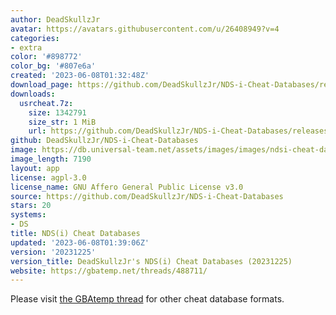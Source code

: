 ```yaml
---
author: DeadSkullzJr
avatar: https://avatars.githubusercontent.com/u/26408949?v=4
categories:
- extra
color: '#898772'
color_bg: '#807e6a'
created: '2023-06-08T01:32:48Z'
download_page: https://github.com/DeadSkullzJr/NDS-i-Cheat-Databases/releases
downloads:
  usrcheat.7z:
    size: 1342791
    size_str: 1 MiB
    url: https://github.com/DeadSkullzJr/NDS-i-Cheat-Databases/releases/download/20231225/usrcheat.7z
github: DeadSkullzJr/NDS-i-Cheat-Databases
image: https://db.universal-team.net/assets/images/images/ndsi-cheat-databases.png
image_length: 7190
layout: app
license: agpl-3.0
license_name: GNU Affero General Public License v3.0
source: https://github.com/DeadSkullzJr/NDS-i-Cheat-Databases
stars: 20
systems:
- DS
title: NDS(i) Cheat Databases
updated: '2023-06-08T01:39:06Z'
version: '20231225'
version_title: DeadSkullzJr's NDS(i) Cheat Databases (20231225)
website: https://gbatemp.net/threads/488711/
---
```

Please visit [the GBAtemp thread](https://gbatemp.net/threads/488711/) for other cheat database formats.